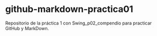# github-markdown-practica01
Repositorio de la práctica 1 con Swing_p02_compendio para practicar GitHub y MarkDown.
